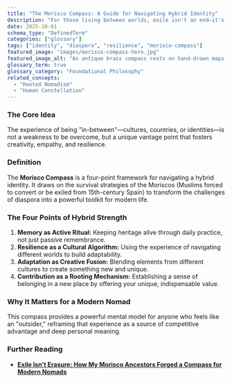 ```yaml
---
title: "The Morisco Compass: A Guide for Navigating Hybrid Identity"
description: "For those living between worlds, exile isn't an end—it's an origin story. The Morisco Compass is a framework for turning displacement into a source of unique strength."
date: 2025-10-01
schema_type: "DefinedTerm"
categories: ["glossary"]
tags: ["identity", "diaspora", "resilience", "morisco-compass"]
featured_image: "images/morisco-compass-hero.jpg"
featured_image_alt: "An antique brass compass rests on hand-drawn maps of Andalusia and Northern Morocco, overlaid with zellige patterns - symbolizing navigation through cultural memory."
glossary_term: true
glossary_category: "Foundational Philosophy"
related_concepts: 
  - "Rooted Nomadism"
  - "Human Constellation"
---
```


### The Core Idea
The experience of being "in-between"—cultures, countries, or identities—is not a weakness to be overcome, but a unique vantage point that fosters creativity, empathy, and resilience.

### Definition
The **Morisco Compass** is a four-point framework for navigating a hybrid identity. It draws on the survival strategies of the Moriscos (Muslims forced to convert or be exiled from 15th-century Spain) to transform the challenges of diaspora into a powerful toolkit for modern life.

### The Four Points of Hybrid Strength
1.  **Memory as Active Ritual:** Keeping heritage alive through daily practice, not just passive remembrance.
2.  **Resilience as a Cultural Algorithm:** Using the experience of navigating different worlds to build adaptability.
3.  **Adaptation as Creative Fusion:** Blending elements from different cultures to create something new and unique.
4.  **Contribution as a Rooting Mechanism:** Establishing a sense of belonging in a new place by offering your unique, indispensable value.

### Why It Matters for a Modern Nomad
This compass provides a powerful mental model for anyone who feels like an "outsider," reframing that experience as a source of competitive advantage and deep personal meaning.

### Further Reading
- **[Exile Isn't Erasure: How My Morisco Ancestors Forged a Compass for Modern Nomads](/stories-wisdom/morisco-compass/)**